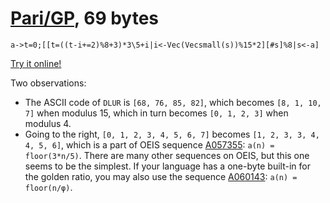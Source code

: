 # [Pari/GP], 69 bytes

    a->t=0;[[t=((t-i+=2)%8+3)*3\5+i|i<-Vec(Vecsmall(s))%15*2][#s]%8|s<-a]

[Try it online!][TIO-kwd4ji74]

Two observations:

-  The ASCII code of `DLUR` is `[68, 76, 85, 82]`, which becomes `[8, 1, 10, 7]` when modulus 15, which in turn becomes `[0, 1, 2, 3]` when modulus 4.
-  Going to the right, `[0, 1, 2, 3, 4, 5, 6, 7]` becomes `[1, 2, 3, 3, 4, 4, 5, 6]`, which is a part of OEIS sequence [A057355]: `a(n) = floor(3*n/5)`. There are many other sequences on OEIS, but this one seems to be the simplest. If your language has a one-byte built-in for the golden ratio, you may also use the sequence [A060143]: `a(n) = floor(n/φ)`.

[Pari/GP]: http://pari.math.u-bordeaux.fr/
[TIO-kwd4ji74]: https://tio.run/##JYpPC8IgGMa/ihgD321CbQSD5k7v0ZNgF/Mg0UJYIdNLsO9urh544Pf8CW71/BnyTER2fErieDEmCcYS943ooBqaHur@dm785kd@fdxZcXy5ZWERoDqd686aQ7TVsMWRO5tdCMuHOcInElb/TgXpHiiZmQNoiTFUS0lbQpVCxB2kVvhrdBFSW05lVGqvUEqt/ygRldKaWgv5Cw "Pari/GP – Try It Online"
[A057355]: https://oeis.org/A057355
[A060143]: https://oeis.org/A060143